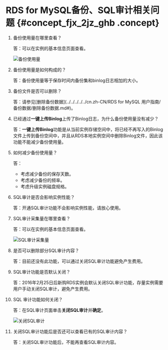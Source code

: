 # RDS for MySQL备份、SQL审计相关问题 {#concept_fjx_2jz_ghb .concept}

1.  备份使用量在哪里查看？

    答：可以在实例的基本信息页面查看。

    ![备份使用量](http://static-aliyun-doc.oss-cn-hangzhou.aliyuncs.com/assets/img/8256/155409855142107_zh-CN.png)

2.  备份使用量是如何构成的？

    答：备份使用量等于保存时间内备份集和binlog日志相加的大小。

3.  备份文件是否可以删除？

    答：请参见[删除备份数据](../../../../../cn.zh-CN/RDS for MySQL 用户指南/备份数据/删除备份数据.md#)。

4.  已经通过**一键上传Binlog**上传了Binlog日志，为什么备份使用量没有减少？

    答：**一键上传Binlog**功能是从当前实例存储空间中，将已经不再写入的Binlog文件上传到备份空间中，并且从RDS本地实例空间中删除Binlog文件，因此该功能不能减少备份使用量。

5.  如何减少备份使用量？

    答：

    -   考虑减少备份的保存天数。
    -   考虑减少备份的频率。
    -   考虑升级实例磁盘规格。
6.  SQL审计是否会影响实例性能？

    答：开通SQL审计功能不会影响实例性能，请放心使用。

7.  SQL审计采集量在哪里查看？

    答：可以在实例的基本信息页面查看。

    ![SQL审计采集量](http://static-aliyun-doc.oss-cn-hangzhou.aliyuncs.com/assets/img/8256/155409855142105_zh-CN.png)

8.  是否可以删除部分SQL审计内容？

    答：目前还没有此功能，可以通过关闭SQL审计功能避免产生费用。

9.  SQL审计功能是否默认关闭？

    答：2016年2月25日后新购RDS实例会默认关闭SQL审计功能，存量实例需要用户手动关闭SQL审计，避免产生费用。

10. SQL 审计功能如何关闭？

    答：在SQL审计页面单击**关闭SQL审计**并**确定**。

    ![关闭SQL审计](http://static-aliyun-doc.oss-cn-hangzhou.aliyuncs.com/assets/img/8256/155409855142106_zh-CN.png)

11. 关闭SQL审计功能后是否还可以查看已有的SQL审计内容？

    答：关闭SQL审计功能后，不能再查看SQL审计内容。


